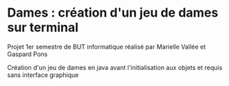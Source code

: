 # Dames : création d'un jeu de dames sur terminal 

Projet 1er semestre de BUT informatique
réalisé par Marielle Vallée et Gaspard Pons

Création d'un jeu de dames en java avant l'initialisation aux objets et requis sans interface graphique
